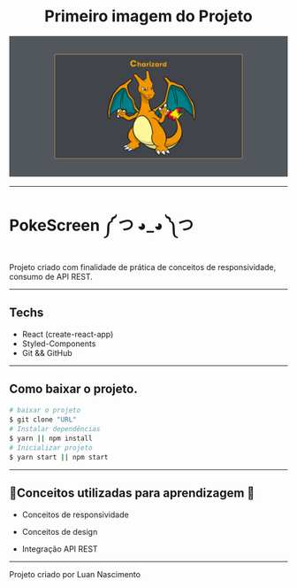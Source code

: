 <h1 align="center">Primeiro imagem  do Projeto</h1>

<img src="assets/home.png" alt="Image">

---

# PokeScreen ༼ つ ◕_◕ ༽つ

Projeto criado com finalidade de prática de conceitos 
de responsividade, consumo de API REST.

---
## Techs
- React (create-react-app)
- Styled-Components
- Git && GitHub


---
## Como baixar o projeto.

```bash
# baixar o projeto
$ git clone "URL"
# Instalar dependências
$ yarn || npm install
# Inicializar projeto
$ yarn start || npm start
```
---

##  🥇Conceitos utilizadas para aprendizagem 🥇

- Conceitos de responsividade

- Conceitos de design

- Integração API REST

---
Projeto criado por Luan Nascimento